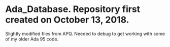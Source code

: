 # Ada_Database.  Repository first created on October 13, 2018.
Slightly modified files from APQ.  Needed to debug to get working with some of my older Ada 95 code.
